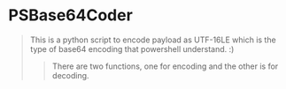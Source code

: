 # PSBase64Coder
> This is a python script to encode payload as UTF-16LE which is the type of base64 encoding that powershell understand. :)
> > There are two functions, one for encoding and the other is for decoding.
